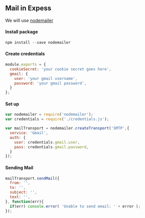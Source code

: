 ## Mail in Expess

We will use [nodemailer](https://github.com/nodemailer/nodemailer)

#### Install package

```js
npm install --save nodemailer
```

#### Create credentials

```js
module.exports = {
  cookieSecret: 'your cookie secret goes here',
  gmail: {
    user: 'your gmail username',
    password: 'your gmail password',
  }
};
```

#### Set up

```js
var nodemailer = require('nodemailer');
var credentials = require('./credentials.js');

var mailTransport = nodemailer.createTransport('SMTP',{
  service: 'Gmail',
  auth: {
    user: credentials.gmail.user,
    pass: credentials.gmail.password,
  }
});
```

#### Sending Mail

```js
mailTransport.sendMail({
  from: '',
  to: '',
  subject: '',
  text: '',
}, function(err){
  if(err) console.error( 'Unable to send email: ' + error );
});
```
